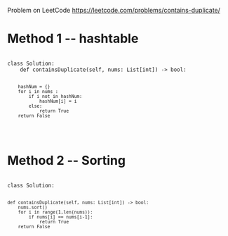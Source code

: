 Problem on LeetCode
https://leetcode.com/problems/contains-duplicate/

# Method 1 --  hashtable
<code>
class Solution:
    def containsDuplicate(self, nums: List[int]) -> bool:
        
        hashNum = {}
        for i in nums :
            if i not in hashNum:
                hashNum[i] = i
            else:
                return True                                             
        return False 
 </code>       

 # Method 2 -- Sorting
<code>
class Solution:
    
    def containsDuplicate(self, nums: List[int]) -> bool:
        nums.sort()
        for i in range(1,len(nums)):
            if nums[i] == nums[i-1]:
                return True
        return False
</code>


          

